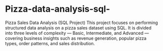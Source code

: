 # Pizza-data-analysis-sql-
Pizza Sales Data Analysis (SQL Project)  This project focuses on performing structured data analysis on a pizza sales dataset using SQL. It is divided into three levels of complexity — Basic, Intermediate, and Advanced — covering business insights such as revenue generation, popular pizza types, order patterns, and sales distribution.
